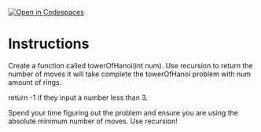 [![Open in Codespaces](https://classroom.github.com/assets/launch-codespace-2972f46106e565e64193e422d61a12cf1da4916b45550586e14ef0a7c637dd04.svg)](https://classroom.github.com/open-in-codespaces?assignment_repo_id=18977862)
# Instructions  

Create a function called towerOfHanoi(int num). Use recursion to return the number of moves it will take complete the towerOfHanoi problem with num amount of rings.

return -1 if they input a number less than 3.

Spend your time figuring out the problem and ensure you are using the absolute minimum number of moves. Use recursion!
